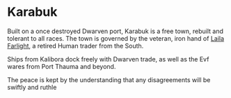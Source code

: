 # Karabuk
Built on a once destroyed Dwarven port, Karabuk is a free town, rebuilt and tolerant to all races.  The town is governed by the veteran, iron hand of [Laila Farlight](#LailaFarlight), a retired Human trader from the South.

Ships from Kalibora dock freely with Dwarven trade, as well as the Evf wares from Port Thauma and beyond.

The peace is kept by the understanding that any disagreements will be swiftly and ruthle